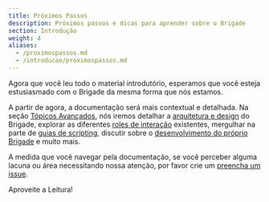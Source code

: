```yaml
---
title: Próximos Passos
description: Próximos passos e dicas para aprender sobre o Brigade
section: Introdução
weight: 4
aliases:
  - /proximospassos.md
  - /introducao/proximospassos.md
---
```


Agora que você leu todo o material introdutório, esperamos que você esteja estusiasmado com o Brigade da mesma forma que nós estamos.

A partir de agora, a documentação será mais contextual e detalhada. Na seção [Tópicos Avançados], nós iremos 
detalhar a [arquitetura e design] do Brigade, explorar as diferentes [roles de interação] existentes,
mergulhar na parte de [guias de scripting], discutir sobre o [desenvolvimento do próprio Brigade] e muito mais.

A medida que você navegar pela documentação, se você perceber alguma lacuna ou área necessitando nossa atenção, por favor crie um [preencha um issue].

Aproveite a Leitura!

[Tópicos Avançados]: ../topics/index.md
[arquitetura e design]: ../topics/design.md
[roles de interação]: ../topics/roles.md
[guias de scripting]: ../topics/scripting/index.md
[desenvolvimento do próprio Brigade]: ../topics/developers.md
[preencha um issue]: https://github.com/brigadecore/brigade/issues/new
